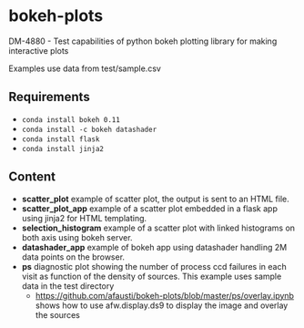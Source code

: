 # bokeh-plots

DM-4880 - Test capabilities of python bokeh plotting library for making interactive plots

Examples use data from test/sample.csv 

## Requirements

* `conda install bokeh 0.11`
* `conda install -c bokeh datashader`
* `conda install flask`
* `conda install jinja2`
 
## Content

- **scatter_plot** example of scatter plot, the output is sent to an HTML file.
- **scatter_plot_app** example of a scatter plot embedded in a flask app using jinja2 for HTML templating.
- **selection_histogram** example of a scatter plot with linked histograms on both axis using bokeh server.
- **datashader_app** example of bokeh app using datashader handling 2M data points on the browser.
- **ps** diagnostic plot showing the number of process ccd failures in each visit as function of the density of sources. This example uses sample data in the test directory
  - https://github.com/afausti/bokeh-plots/blob/master/ps/overlay.ipynb shows how to use afw.display.ds9 to display the image and overlay the sources
